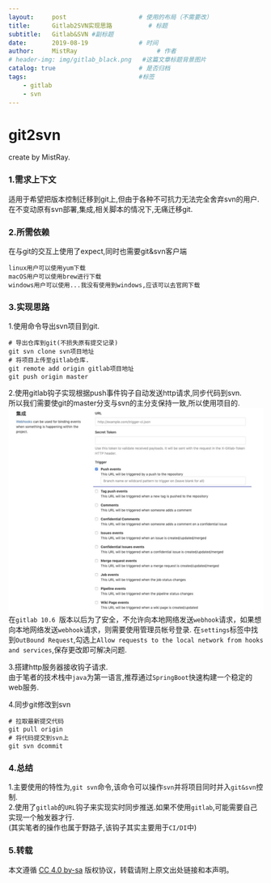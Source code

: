 ```yaml
---
layout:     post                    # 使用的布局（不需要改）
title:      Gitlab2SVN实现思路          # 标题 
subtitle:   Gitlab&SVN #副标题
date:       2019-08-19              # 时间
author:     MistRay                      # 作者
# header-img: img/gitlab_black.png   #这篇文章标题背景图片
catalog: true                       # 是否归档
tags:                               #标签
    - gitlab
    - svn
---
```

# git2svn

create by MistRay.

### 1.需求上下文

适用于希望把版本控制迁移到git上,但由于各种不可抗力无法完全舍弃svn的用户.
在不变动原有svn部署,集成,相关脚本的情况下,无痛迁移git.

### 2.所需依赖

在与git的交互上使用了expect,同时也需要git&svn客户端
```shell
linux用户可以使用yum下载
macOS用户可以使用brew进行下载
windows用户可以使用...我没有使用到windows,应该可以去官网下载
```


### 3.实现思路
1.使用命令导出svn项目到git.
```shell 
# 导出仓库到git(不损失原有提交记录)
git svn clone svn项目地址
# 将项目上传至gitlab仓库.
git remote add origin gitlab项目地址
git push origin master
```
2.使用gitlab钩子实现根据push事件钩子自动发送http请求,同步代码到svn.  
所以我们需要使git的master分支与svn的主分支保持一致,所以使用项目的.
![hook](/img/post_img/Snipaste_2019-08-19_20-21-07.jpg)
在`gitlab 10.6 `版本以后为了安全，不允许向本地网络发送`webhook`请求，如果想向本地网络发送`webhook`请求，则需要使用管理员帐号登录.
在`settings`标签中找到`OutBound Request`,勾选上`Allow requests to the local network from hooks and services`,保存更改即可解决问题.

3.搭建http服务器接收钩子请求.  
由于笔者的技术栈中`java`为第一语言,推荐通过`SpringBoot`快速构建一个稳定的web服务.

4.同步git修改到svn  
```shell
# 拉取最新提交代码
git pull origin
# 将代码提交到svn上
git svn dcommit
```
### 4.总结
1.主要使用的特性为,`git svn`命令,该命令可以操作`svn`并将项目同时并入`git&svn`控制.  
2.使用了`gitlab`的`URL`钩子来实现实时同步推送.如果不使用`gitlab`,可能需要自己实现一个触发器才行.  
(其实笔者的操作也属于野路子,该钩子其实主要用于`CI/DI`中)  


### 5.转载
本文遵循 [CC 4.0 by-sa](https://creativecommons.org/licenses/by-sa/4.0/) 版权协议，转载请附上原文出处链接和本声明。
